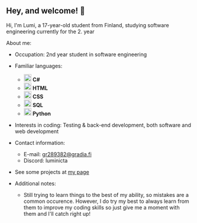
## Hey, and welcome! 👋

Hi, I'm Lumi, a 17-year-old student from Finland, studying software engineering currently for the 2. year 

About me:

- Occupation: 2nd year student in software engineering
  
- Familiar languages: 
  - <img src="https://cdn.jsdelivr.net/gh/devicons/devicon/icons/csharp/csharp-original.svg" width="20"/> **C#**
  - <img src="https://cdn.jsdelivr.net/gh/devicons/devicon/icons/html5/html5-original.svg" width="20"/> **HTML**
  - <img src="https://cdn.jsdelivr.net/gh/devicons/devicon/icons/css3/css3-original.svg" width="20"/> **CSS**
  - <img src="https://cdn.jsdelivr.net/gh/devicons/devicon@latest/icons/sqldeveloper/sqldeveloper-original.svg" width="20" /> **SQL**
  - <img src="https://cdn.jsdelivr.net/gh/devicons/devicon/icons/python/python-original.svg" width="20"/> **Python**

- Interests in coding: Testing & back-end development, both software and web development
  
- Contact information:
  - E-mail: gr289382@gradia.fi
  - Discord: luminicta
      
- See some projects at [my page](https://luminicta.github.io)

- Additional notes:
  - Still trying to learn things to the best of my ability, so mistakes are a common occurence. However, I do try my best to always learn from them to improve my coding skills so just give me a moment with them and I'll catch right up!
